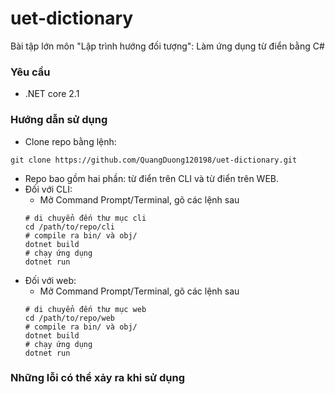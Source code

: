 # uet-dictionary
Bài tập lớn môn "Lập trình hướng đối tượng": Làm ứng dụng từ điển bằng C#

### Yêu cầu
* .NET core 2.1

### Hướng dẫn sử dụng
* Clone repo bằng lệnh:
```shell
git clone https://github.com/QuangDuong120198/uet-dictionary.git
```
* Repo bao gồm hai phần: từ điển trên CLI và từ điển trên WEB.
* Đối với CLI:
    * Mở Command Prompt/Terminal, gõ các lệnh sau
    ```shell
    # di chuyển đến thư mục cli
    cd /path/to/repo/cli
    # compile ra bin/ và obj/
    dotnet build
    # chạy ứng dụng
    dotnet run
    ```
* Đối với web:
    * Mở Command Prompt/Terminal, gõ các lệnh sau
    ```shell
    # di chuyển đến thư mục web
    cd /path/to/repo/web
    # compile ra bin/ và obj/
    dotnet build
    # chạy ứng dụng
    dotnet run
    ```

### Những lỗi có thể xảy ra khi sử dụng
